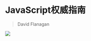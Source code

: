 # JavaScript权威指南
> David Flanagan

![](http://img11.360buyimg.com/n1/g2/M03/01/0C/rBEGEU-aYKwIAAAAAAEzCXSdbiYAAARXAL5j4AAATMh369.jpg)